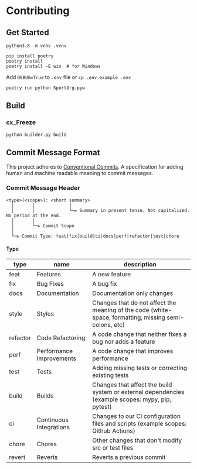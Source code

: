 # Contributing

## Get Started

```
python3.8 -m venv .venv
```

```
pip install poetry
poetry install
poetry install -E win  # for Windows
```

Add `DEBUG=True` to `.env` file or `cp .env.example .env`

```
poetry run python SportOrg.pyw
```

## Build

### cx_Freeze

`python builder.py build`

## Commit Message Format

This project adheres to [Conventional Commits](https://www.conventionalcommits.org/en/v1.0.0/).
A specification for adding human and machine readable meaning to commit messages.

### Commit Message Header

```
<type>(<scope>): <short summary>
  │       │             │
  │       │             └─⫸ Summary in present tense. Not capitalized. No period at the end.
  │       │
  │       └─⫸ Commit Scope
  │
  └─⫸ Commit Type: feat|fix|build|ci|docs|perf|refactor|test|chore
```

#### Type

| type     | name                     | description                                                                                            |
|----------|--------------------------|--------------------------------------------------------------------------------------------------------|
| feat     | Features                 | A new feature                                                                                          |
| fix      | Bug Fixes                | A bug fix                                                                                              |
| docs     | Documentation            | Documentation only changes                                                                             |
| style    | Styles                   | Changes that do not affect the meaning of the code (white-space, formatting, missing semi-colons, etc) |
| refactor | Code Refactoring         | A code change that neither fixes a bug nor adds a feature                                              |
| perf     | Performance Improvements | A code change that improves performance                                                                |
| test     | Tests                    | Adding missing tests or correcting existing tests                                                      |
| build    | Builds                   | Changes that affect the build system or external dependencies (example scopes: mypy, pip, pytest)      |
| ci       | Continuous Integrations  | Changes to our CI configuration files and scripts (example scopes: Github Actions)                     |
| chore    | Chores                   | Other changes that don't modify src or test files                                                      |
| revert   | Reverts                  | Reverts a previous commit                                                                              |

